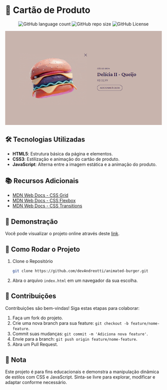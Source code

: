 <!-- Projeto Finalizado -->
# 🛒 Cartão de Produto
<p align="center">
  <!-- Contador de linguagens do GitHub -->
  <img alt="GitHub language count" src="https://img.shields.io/github/languages/count/devAndreotti/animated-burger?color=FFF&labelColor=a3544e&style=flat-square">
  <!-- Tamanho do repositório no GitHub -->
  <img alt="GitHub repo size" src="https://img.shields.io/github/repo-size/devAndreotti/animated-burger?color=FFF&labelColor=a3544e&style=flat-square">
  <!-- Licença do GitHub -->
  <img alt="GitHub License" src="https://img.shields.io/github/license/devAndreotti/devAndreotti?color=FFF&labelColor=a3544e&style=flat-square">
</p>

<div align="center">
  <img src="./burger.png" alt="Burger Banner"/>
</div>

## 🛠️ Tecnologias Utilizadas
- **HTML5**: Estrutura básica da página e elementos.
- **CSS3**: Estilização e animação do cartão de produto.
- **JavaScript**: Alterna entre a imagem estática e a animação do produto.

## 📚 Recursos Adicionais
- [MDN Web Docs - CSS Grid](https://developer.mozilla.org/en-US/docs/Web/CSS/CSS_Grid_Layout)
- [MDN Web Docs - CSS Flexbox](https://developer.mozilla.org/en-US/docs/Web/CSS/CSS_Flexible_Box_Layout)
- [MDN Web Docs - CSS Transitions](https://developer.mozilla.org/en-US/docs/Web/CSS/CSS_Transitions)

## 🔎 Demonstração
Você pode visualizar o projeto online através deste [link](https://devandreotti.github.io/animated-burger/).

## 🚀 Como Rodar o Projeto
1. Clone o Repositório
   ```bash
   git clone https://github.com/devAndreotti/animated-burger.git
   ```
2. Abra o arquivo `index.html` em um navegador da sua escolha.

## 📝 Contribuições
Contribuições são bem-vindas! Siga estas etapas para colaborar:

1. Faça um fork do projeto.
2. Crie uma nova branch para sua feature: `git checkout -b feature/nome-feature`.
3. Commit suas mudanças: `git commit -m 'Adiciona nova feature'`.
4. Envie para a branch: `git push origin feature/nome-feature`.
5. Abra um Pull Request.

## 📌 Nota
Este projeto é para fins educacionais e demonstra a manipulação dinâmica de estilos com CSS e JavaScript. Sinta-se livre para explorar, modificar e adaptar conforme necessário.
